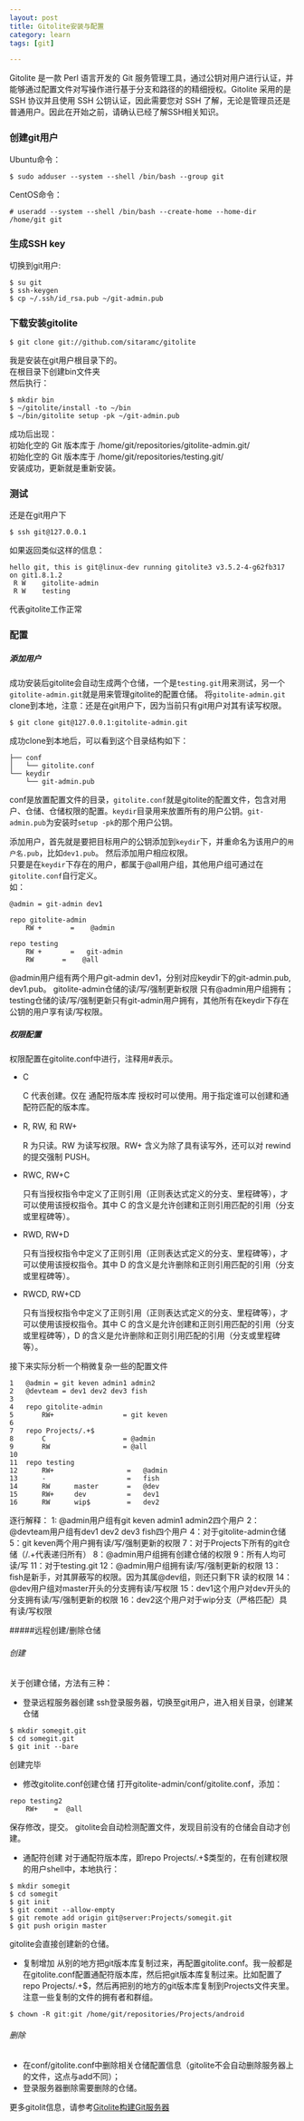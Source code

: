 ```yaml
---
layout: post
title: Gitolite安装与配置
category: learn
tags: [git]

---
```


Gitolite 是一款 Perl 语言开发的 Git 服务管理工具，通过公钥对用户进行认证，并能够通过配置文件对写操作进行基于分支和路径的的精细授权。Gitolite 采用的是 SSH 协议并且使用 SSH 公钥认证，因此需要您对 SSH 了解，无论是管理员还是普通用户。因此在开始之前，请确认已经了解SSH相关知识。

<!--break-->

### 创建git用户
Ubuntu命令：  
```shell
$ sudo adduser --system --shell /bin/bash --group git
```  
CentOS命令：  
```shell
# useradd --system --shell /bin/bash --create-home --home-dir /home/git git  
```

### 生成SSH key  

切换到git用户:  
```shell
$ su git
$ ssh-keygen
$ cp ~/.ssh/id_rsa.pub ~/git-admin.pub
```

### 下载安装gitolite  
```shell
$ git clone git://github.com/sitaramc/gitolite
```  
  
我是安装在git用户根目录下的。  
在根目录下创建bin文件夹  
然后执行：  
```shell
$ mkdir bin
$ ~/gitolite/install -to ~/bin
$ ~/bin/gitolite setup -pk ~/git-admin.pub
```  
成功后出现：  
初始化空的 Git 版本库于 /home/git/repositories/gitolite-admin.git/  
初始化空的 Git 版本库于 /home/git/repositories/testing.git/  
安装成功，更新就是重新安装。

### 测试  

还是在git用户下  
```shell
$ ssh git@127.0.0.1
```
如果返回类似这样的信息：  
```shell
hello git, this is git@linux-dev running gitolite3 v3.5.2-4-g62fb317 on git1.8.1.2
 R W    gitolite-admin
 R W    testing
```
代表gitolite工作正常  

### 配置
##### 添加用户
成功安装后gitolite会自动生成两个仓储，一个是`testing.git`用来测试，另一个`gitolite-admin.git`就是用来管理gitolite的配置仓储。
将`gitolite-admin.git` clone到本地，注意：还是在git用户下，因为当前只有git用户对其有读写权限。  
```shell
$ git clone git@127.0.0.1:gitolite-admin.git
```   
成功clone到本地后，可以看到这个目录结构如下：  
```
├── conf   
│   └── gitolite.conf   
└── keydir   
    └── git-admin.pub   
```

conf是放置配置文件的目录，`gitolite.conf`就是gitolite的配置文件，包含对用户、仓储、仓储权限的配置。`keydir`目录用来放置所有的用户公钥。`git-admin.pub`为安装时`setup -pk`的那个用户公钥。  
 
添加用户，首先就是要把目标用户的公钥添加到`keydir`下，并重命名为该用户的`用户名.pub`，比如`dev1.pub`。
然后添加用户相应权限。  
只要是在`keydir`下存在的用户，都属于@all用户组，其他用户组可通过在`gitolite.conf`自行定义。  
如：  


```
@admin = git-admin dev1
 
repo gitolite-admin
    RW +       =    @admin
 
repo testing
    RW +       =   git-admin
    RW       =    @all
```   


@admin用户组有两个用户git-admin dev1，分别对应keydir下的git-admin.pub, dev1.pub。
gitolite-admin仓储的读/写/强制更新权限 只有@admin用户组拥有；
testing仓储的读/写/强制更新只有git-admin用户拥有，其他所有在keydir下存在公钥的用户享有读/写权限。
##### 权限配置

权限配置在gitolite.conf中进行，注释用#表示。
* C

	C 代表创建。仅在 通配符版本库 授权时可以使用。用于指定谁可以创建和通配符匹配的版本库。

* R, RW, 和 RW+

	R 为只读。RW 为读写权限。RW+ 含义为除了具有读写外，还可以对 rewind 的提交强制 PUSH。

* RWC, RW+C

	只有当授权指令中定义了正则引用（正则表达式定义的分支、里程碑等），才可以使用该授权指令。其中 C 的含义是允许创建和正则引用匹配的引用（分支或里程碑等）。

* RWD, RW+D

	只有当授权指令中定义了正则引用（正则表达式定义的分支、里程碑等），才可以使用该授权指令。其中 D 的含义是允许删除和正则引用匹配的引用（分支或里程碑等）。

* RWCD, RW+CD

	只有当授权指令中定义了正则引用（正则表达式定义的分支、里程碑等），才可以使用该授权指令。其中 C 的含义是允许创建和正则引用匹配的引用（分支或里程碑等），D 的含义是允许删除和正则引用匹配的引用（分支或里程碑等）。

 
接下来实际分析一个稍微复杂一些的配置文件

```
1   @admin = git keven admin1 admin2
2   @devteam = dev1 dev2 dev3 fish
3 
4   repo gitolite-admin
5       RW+                 = git keven
6 
7   repo Projects/.+$
8       C                   = @admin
9       RW                  = @all
10 
11  repo testing
12      RW+                  =   @admin
13      -                    =   fish
14      RW      master       =   @dev
15      RW+     dev          =   dev1
16      RW      wip$         =   dev2
```

逐行解释：
1: @admin用户组有git keven admin1 admin2四个用户
2：@devteam用户组有dev1 dev2 dev3 fish四个用户
4：对于gitolite-admin仓储
5：git keven两个用户拥有读/写/强制更新的权限
7：对于Projects下所有的git仓储（/.+代表递归所有）
8：@admin用户组拥有创建仓储的权限
9：所有人均可读/写
11：对于testing.git
12：@admin用户组拥有读/写/强制更新的权限
13：fish是新手，对其屏蔽写的权限。因为其属@dev组，则还只剩下R 读的权限
14：@dev用户组对master开头的分支拥有读/写权限
15：dev1这个用户对dev开头的分支拥有读/写/强制更新的权限
16：dev2这个用户对于wip分支（严格匹配）具有读/写权限

#####远程创建/删除仓储

###### 创建
关于创建仓储，方法有三种：
* 登录远程服务器创建
ssh登录服务器，切换至git用户，进入相关目录，创建某仓储
```shell
$ mkdir somegit.git
$ cd somegit.git
$ git init --bare
```
创建完毕

* 修改gitolite.conf创建仓储
打开gitolite-admin/conf/gitolite.conf，添加：
```
repo testing2
    RW+    =  @all
```
保存修改，提交。
gitolite会自动检测配置文件，发现目前没有的仓储会自动才创建。

* 通配符创建
对于通配符版本库，即repo Projects/.+$类型的，在有创建权限的用户shell中，本地执行：
```shell
$ mkdir somegit
$ cd somegit
$ git init
$ git commit --allow-empty
$ git remote add origin git@server:Projects/somegit.git
$ git push origin master
```
gitolite会直接创建新的仓储。

* 复制增加
从别的地方把git版本库复制过来，再配置gitolite.conf。我一般都是在gitolite.conf配置通配符版本库，然后把git版本库复制过来。比如配置了repo Projects/.+$，然后再把别的地方的git版本库复制到Projects文件夹里。
注意一些复制的文件的拥有者和群组。
```shell
$ chown -R git:git /home/git/repositories/Projects/android
```

###### 删除
* 在conf/gitolite.conf中删除相关仓储配置信息（gitolite不会自动删除服务器上的文件，这点与add不同）；
* 登录服务器删除需要删除的仓储。




更多gitolit信息，请参考[Gitolite构建Git服务器](http://www.ossxp.com/doc/git/gitolite.html)

